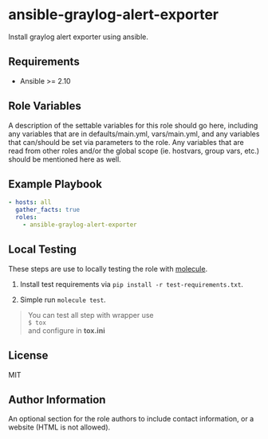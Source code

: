 ansible-graylog-alert-exporter
=========

Install graylog alert exporter using ansible.

Requirements
------------

- Ansible >= 2.10

Role Variables
--------------

A description of the settable variables for this role should go here, including any variables that are in defaults/main.yml, vars/main.yml, and any variables that can/should be set via parameters to the role. Any variables that are read from other roles and/or the global scope (ie. hostvars, group vars, etc.) should be mentioned here as well.

Example Playbook
----------------

```yaml
- hosts: all
  gather_facts: true
  roles:
    - ansible-graylog-alert-exporter
```

## Local Testing
These steps are use to locally testing the role with [molecule](https://github.com/ansible-community/molecule).

1. Install test requirements via `pip install -r test-requirements.txt`.

2. Simple run `molecule test`.

> You can test all step with wrapper use  
> `$ tox`   
> and configure in **tox.ini**

License
-------

MIT

Author Information
------------------

An optional section for the role authors to include contact information, or a website (HTML is not allowed).

